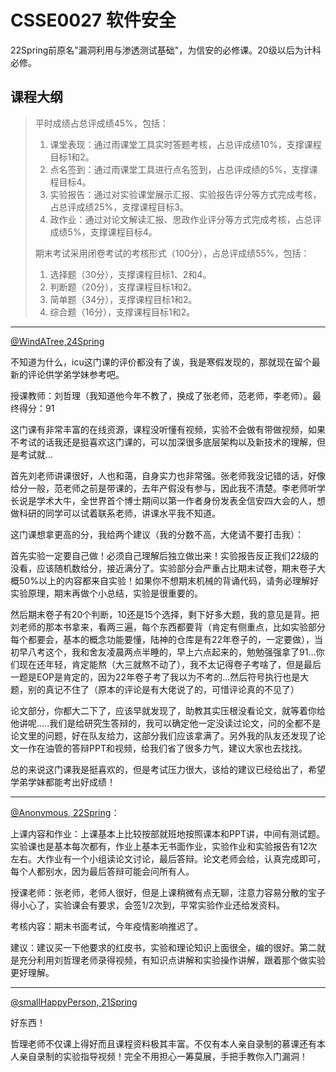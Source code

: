
# CSSE0027 软件安全

22Spring前原名"漏洞利用与渗透测试基础"，为信安的必修课。20级以后为计科必修。

## 课程大纲

>平时成绩占总评成绩45%，包括：
>
>1. 课堂表现：通过雨课堂工具实时答题考核，占总评成绩10%，支撑课程目标1和2。
>2. 点名签到：通过雨课堂工具进行点名签到，占总评成绩的5%，支撑课程目标4。
>3. 实验报告：通过对实验课堂展示汇报、实验报告评分等方式完成考核，占总评成绩25%，支撑课程目标3。
>4. 政作业：通过对论文解读汇报、思政作业评分等方式完成考核，占总评成绩5%，支撑课程目标4。
>
>期末考试采用闭卷考试的考核形式（100分），占总评成绩55%，包括：
>
>1. 选择题（30分），支撑课程目标1、2和4。
>2. 判断题（20分），支撑课程目标1和2。
>3. 简单题（34分），支撑课程目标1和2。
>4. 综合题（16分），支撑课程目标1和2。
>

---

[@WindATree,24Spring](123)

不知道为什么，icu这门课的评价都没有了诶，我是寒假发现的，那就现在留个最新的评论供学弟学妹参考吧。

授课教师：刘哲理（我知道他今年不教了，换成了张老师，范老师，李老师）。最终得分：91

这门课有非常丰富的在线资源，课程没听懂有视频，实验不会做有带做视频，如果不考试的话我还是挺喜欢这门课的，可以加深很多底层架构以及新技术的理解，但是考试就...

首先刘老师讲课很好，人也和蔼，自身实力也非常强。张老师我没记错的话，好像给分一般，范老师之前是带课的，去年产假没有参与，因此我不清楚。李老师听学长说是学术大牛，全世界首个博士期间以第一作者身份发表全信安四大会的人，想做科研的同学可以试着联系老师，讲课水平我不知道。

这门课想拿更高的分，我给两个建议（我的分数不高，大佬请不要打击我）：

首先实验一定要自己做！必须自己理解后独立做出来！实验报告反正我们22级的没看，应该随机数给分，接近满分了。实验部分会严重占比期末试卷，期末卷子大概50%以上的内容都来自实验！如果你不想期末机械的背诵代码，请务必理解好实验原理，期末再做个小总结，实验是很重要的。

然后期末卷子有20个判断，10还是15个选择，剩下好多大题，我的意见是背。把刘老师的那本书拿来，看两三遍，每个东西都要背（肯定有侧重点，比如实验部分每个都要会，基本的概念功能要懂，陆神的仓库是有22年卷子的，一定要做），当初早八考这个，我和舍友凌晨两点半睡的，早上六点起来的，勉勉强强拿了91...你们现在还年轻，肯定能熬（大三就熬不动了），我不太记得卷子考啥了，但是最后一题是EOP是肯定的，因为22年卷子考了我以为不考的...然后符号执行也是大题，别的真记不住了（原本的评论是有大佬说了的，可惜评论真的不见了）

论文部分，你都大二下了，应该早就发现了，助教其实压根没看论文，就等着你给他讲呢.....我们是给研究生答辩的，我可以确定他一定没读过论文，问的全都不是论文里的问题，好在队友给力，这部分我们应该拿满了。另外我的队友还发现了论文一作在油管的答辩PPT和视频，给我们省了很多力气，建议大家也去找找。

总的来说这门课我是挺喜欢的，但是考试压力很大，该给的建议已经给出了，希望学弟学妹都能考出好成绩！

---

[@Anonymous, 22Spring](123)：

上课内容和作业：上课基本上比较按部就班地按照课本和PPT讲，中间有测试题。实验课也是基本每次都有，作业上基本无书面作业，实验作业和实验报告有12次左右。大作业有一个小组读论文讨论，最后答辩。论文老师会给，认真完成即可，每个人都别水，因为最后答辩可能会问所有人。

授课老师：张老师，老师人很好，但是上课稍微有点无聊，注意力容易分散的宝子得小心了，实验课会有要求，会签1/2次到，平常实验作业还给发资料。

考核内容：期末书面考试，今年疫情影响推迟了。

建议：建议买一下他要求的红皮书，实验和理论知识上面很全，编的很好。第二就是充分利用刘哲理老师录得视频，有知识点讲解和实验操作讲解，跟着那个做实验更好理解。

---

[@smallHappyPerson, 21Spring](https://github.com/smallHappyPerson)

好东西！

哲理老师不仅课上得好而且课程资料极其丰富。不仅有本人亲自录制的慕课还有本人亲自录制的实验指导视频！完全不用担心一筹莫展，手把手教你入门漏洞！
